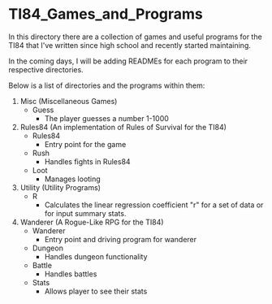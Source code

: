 # TI84_Games_and_Programs
In this directory there are a collection of games and useful programs for the TI84 that I've written since high school and recently started maintaining.

In the coming days, I will be adding READMEs for each program to their respective directories.

Below is a list of directories and the programs within them:
1. Misc (Miscellaneous Games)
   - Guess
     - The player guesses a number 1-1000
2. Rules84 (An implementation of Rules of Survival for the TI84)
   - Rules84
     - Entry point for the game
   - Rush
     - Handles fights in Rules84
   - Loot
     - Manages looting
3. Utility (Utility Programs)
   - R
     - Calculates the linear regression coefficient "r" for a set of data or for input summary stats.
4. Wanderer (A Rogue-Like RPG for the TI84)
   - Wanderer
     - Entry point and driving program for wanderer
   - Dungeon
     - Handles dungeon functionality 
   - Battle
     - Handles battles
   - Stats
     - Allows player to see their stats
